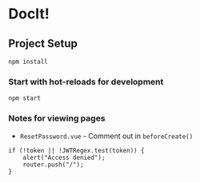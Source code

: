 # DocIt!

## Project Setup
```
npm install
```

### Start with hot-reloads for development
```
npm start
```

### Notes for viewing pages
- `ResetPassword.vue` - Comment out in `beforeCreate()`
```
if (!token || !JWTRegex.test(token)) {
    alert("Access denied");
    router.push("/");
}
```
